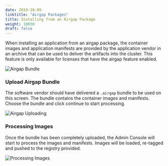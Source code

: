 ```yaml
---
date: 2019-10-09
linktitle: "Airgap Packages"
title: Installing from an Airgap Package
weight: 10030
draft: false
---
```


When installing an application from an airgap package, the container images and application manifests are provided by the application vendor in an archive that can be used to deliver the artifacts into the cluster. This feature is only available for licenses that have the airgap feature enabled.

![Airgap Bundle](/images/airgap-install.png)

### Upload Airgap Bundle
The software vendor should have delivered a `.airgap` bundle to be used on this screen. The bundle contains the container images and manifests. Choose the bundle and click continue to start processing.

![Airgap Uploading](/images/airgap-uploading.png)

### Processing Images
Once the bundle has been completely uploaded, the Admin Console will start to process the images and manifests. Images will be loaded, re-tagged and pushed to the registry provided.

![Processing Images](/images/processing-images.gif)

